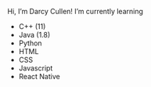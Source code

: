 Hi, I’m Darcy Cullen!
 I’m currently learning
 - C++ (11)
 - Java (1.8)
 - Python
 - HTML
 - CSS
 - Javascript
 - React Native


